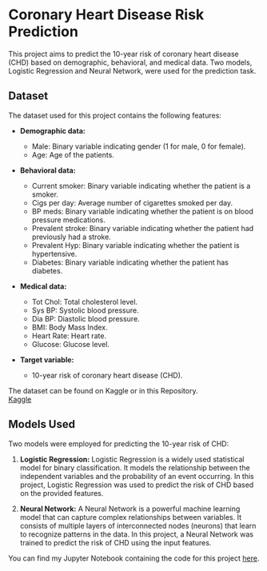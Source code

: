 # Coronary Heart Disease Risk Prediction

This project aims to predict the 10-year risk of coronary heart disease (CHD) based on demographic, behavioral, and medical data. Two models, Logistic Regression and Neural Network, were used for the prediction task.

## Dataset

The dataset used for this project contains the following features:

- **Demographic data:**
  - Male: Binary variable indicating gender (1 for male, 0 for female).
  - Age: Age of the patients.

- **Behavioral data:**
  - Current smoker: Binary variable indicating whether the patient is a smoker.
  - Cigs per day: Average number of cigarettes smoked per day.
  - BP meds: Binary variable indicating whether the patient is on blood pressure medications.
  - Prevalent stroke: Binary variable indicating whether the patient had previously had a stroke.
  - Prevalent Hyp: Binary variable indicating whether the patient is hypertensive.
  - Diabetes: Binary variable indicating whether the patient has diabetes.

- **Medical data:**
  - Tot Chol: Total cholesterol level.
  - Sys BP: Systolic blood pressure.
  - Dia BP: Diastolic blood pressure.
  - BMI: Body Mass Index.
  - Heart Rate: Heart rate.
  - Glucose: Glucose level.

- **Target variable:**
  - 10-year risk of coronary heart disease (CHD).

The dataset can be found on Kaggle or in this Repository.</br>
[Kaggle](https://www.kaggle.com/datasets/dileep070/heart-disease-prediction-using-logistic-regression?resource=download)

## Models Used

Two models were employed for predicting the 10-year risk of CHD:

1. **Logistic Regression:** Logistic Regression is a widely used statistical model for binary classification. It models the relationship between the independent variables and the probability of an event occurring. In this project, Logistic Regression was used to predict the risk of CHD based on the provided features.

2. **Neural Network:** A Neural Network is a powerful machine learning model that can capture complex relationships between variables. It consists of multiple layers of interconnected nodes (neurons) that learn to recognize patterns in the data. In this project, a Neural Network was trained to predict the risk of CHD using the input features.


You can find my Jupyter Notebook containing the code for this project [here](https://github.com/VishalS-HK/CHD_Predictor/blob/main/main3.ipynb).
